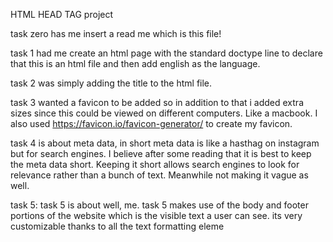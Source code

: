HTML HEAD TAG project

task zero has me insert a read me which is this file! 

task 1 had me create an html page with the standard doctype line to declare that this is an html file and then add english as the language. 

task 2 was simply adding the title to the html file.

task 3 wanted a favicon to be added so in addition to that i added extra sizes since this could be viewed on different computers. Like a macbook. 
I also used https://favicon.io/favicon-generator/ to create my favicon. 

task 4 is about meta data, in short meta data is like a hasthag on instagram but for search engines. I believe after some reading that it is best to keep the meta data short. 
Keeping it short allows search engines to look for relevance rather than a bunch of text. Meanwhile not making it vague as well.

task 5: task 5 is about well, me. task 5 makes use of the body and footer portions of the website which is the visible text a user can see.
its very customizable thanks to all the text formatting eleme
